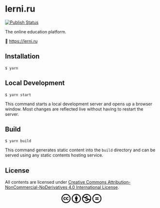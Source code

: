 # lerni.ru

[![Publish Status][publish_badge]][publish_href]

[publish_badge]: https://github.com/lerni-platform/lerni.ru/workflows/Publish/badge.svg
[publish_href]: https://github.com/lerni-platform/lerni.ru/actions/workflows/publish.yml?query=branch%3Amaster

The online education platform.

🥷 https://lerni.ru

## Installation

```
$ yarn
```

## Local Development

```
$ yarn start
```

This command starts a local development server and opens up a browser window. Most changes are reflected live without having to restart the server.

## Build

```
$ yarn build
```

This command generates static content into the `build` directory and can be served using any static contents hosting service.

## License

All contents are licensed under [Creative Commons Attribution-NonCommercial-NoDerivatives 4.0 International License](https://creativecommons.org/licenses/by-nc-nd/4.0/).

<p align=center>
  <img src="static/img/cc.svg" width="30" alt="CC" />
  <img src="static/img/by.svg" width="30" alt="BY" />
  <img src="static/img/nc.svg" width="30" alt="NC" />
  <img src="static/img/nd.svg" width="30" alt="ND" />
</p>
